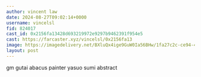 ```yaml
---
author: vincent law
date: 2024-08-27T09:02:14+0000
username: vincelsl
fid: 824017
cast_id: 0x2156fa13428d693219972e9297b9462391f954e5
cast: https://farcaster.xyz/vincelsl/0x2156fa13
image: https://imagedelivery.net/BXluQx4ige9GuW0Ia56BHw/1fa27c2c-ce94-4c52-7879-6bfad0c1a000/original
layout: post
---
```


gm gutai
abacus painter
yasuo sumi
abstract

<img src='https://imagedelivery.net/BXluQx4ige9GuW0Ia56BHw/1fa27c2c-ce94-4c52-7879-6bfad0c1a000/original' alt='' referrerpolicy='no-referrer'/>
<img src='https://imagedelivery.net/BXluQx4ige9GuW0Ia56BHw/b0c67a67-59da-42ca-9dbc-ae9baa424300/original' alt='' referrerpolicy='no-referrer'/>
